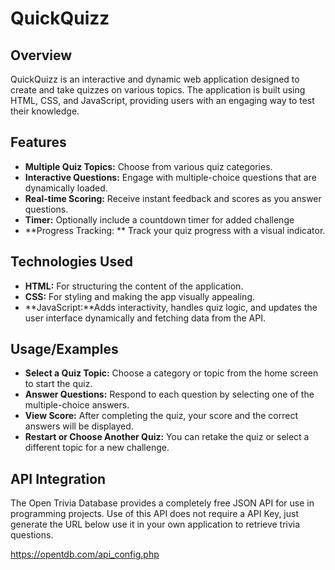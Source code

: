 
# QuickQuizz

## Overview

QuickQuizz is an interactive and dynamic web application designed to create and take quizzes on various topics. The application is built using HTML, CSS, and JavaScript, providing users with an engaging way to test their knowledge.
## Features

- **Multiple Quiz Topics:**  Choose from various quiz categories.
- **Interactive Questions:** Engage with multiple-choice questions that are dynamically loaded.
- **Real-time Scoring:** Receive instant feedback and scores as you answer questions.
- **Timer:** Optionally include a countdown timer for added challenge
- **Progress Tracking: ** Track your quiz progress with a visual indicator.

## Technologies Used

- **HTML:** For structuring the content of the application.
- **CSS:** For styling and making the app visually appealing.
- **JavaScript:**Adds interactivity, handles quiz logic, and updates the user interface dynamically and fetching data from the API.
## Usage/Examples

- **Select a Quiz Topic:** Choose a category or topic from the home screen to start the quiz.
- **Answer Questions:** Respond to each question by selecting one of the multiple-choice answers.
- **View Score:** After completing the quiz, your score and the correct answers will be displayed.
- **Restart or Choose Another Quiz:** You can retake the quiz or select a different topic for a new challenge.




## API Integration

The Open Trivia Database provides a completely free JSON API for use in programming projects. Use of this API does not require a API Key, just generate the URL below use it in your own application to retrieve trivia questions.

https://opentdb.com/api_config.php
